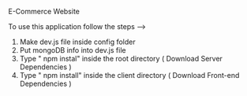 E-Commerce Website         
             
To use this application follow the steps -->                                                                                                                                       
1. Make dev.js file inside config folder                                                             
2. Put mongoDB info into dev.js file                              
3. Type  " npm instal" inside the root directory  ( Download Server Dependencies ) 
4. Type " npm install" inside the client directory ( Download Front-end Dependencies ) 
                      
                                                                                                                                              
                                                                                                
                                                                                                           
                                                             
                                                                                                                                                                      
                                                  
                 
